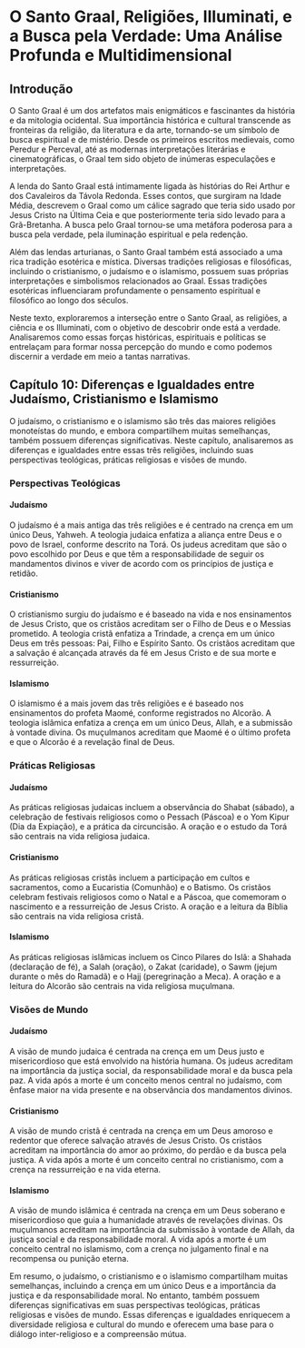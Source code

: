 
# O Santo Graal, Religiões, Illuminati, e a Busca pela Verdade: Uma Análise Profunda e Multidimensional

## Introdução
O Santo Graal é um dos artefatos mais enigmáticos e fascinantes da história e da mitologia ocidental. Sua importância histórica e cultural transcende as fronteiras da religião, da literatura e da arte, tornando-se um símbolo de busca espiritual e de mistério. Desde os primeiros escritos medievais, como Peredur e Perceval, até as modernas interpretações literárias e cinematográficas, o Graal tem sido objeto de inúmeras especulações e interpretações.

A lenda do Santo Graal está intimamente ligada às histórias do Rei Arthur e dos Cavaleiros da Távola Redonda. Esses contos, que surgiram na Idade Média, descrevem o Graal como um cálice sagrado que teria sido usado por Jesus Cristo na Última Ceia e que posteriormente teria sido levado para a Grã-Bretanha. A busca pelo Graal tornou-se uma metáfora poderosa para a busca pela verdade, pela iluminação espiritual e pela redenção.

Além das lendas arturianas, o Santo Graal também está associado a uma rica tradição esotérica e mística. Diversas tradições religiosas e filosóficas, incluindo o cristianismo, o judaísmo e o islamismo, possuem suas próprias interpretações e simbolismos relacionados ao Graal. Essas tradições esotéricas influenciaram profundamente o pensamento espiritual e filosófico ao longo dos séculos.

Neste texto, exploraremos a interseção entre o Santo Graal, as religiões, a ciência e os Illuminati, com o objetivo de descobrir onde está a verdade. Analisaremos como essas forças históricas, espirituais e políticas se entrelaçam para formar nossa percepção do mundo e como podemos discernir a verdade em meio a tantas narrativas.

## Capítulo 10: Diferenças e Igualdades entre Judaísmo, Cristianismo e Islamismo
O judaísmo, o cristianismo e o islamismo são três das maiores religiões monoteístas do mundo, e embora compartilhem muitas semelhanças, também possuem diferenças significativas. Neste capítulo, analisaremos as diferenças e igualdades entre essas três religiões, incluindo suas perspectivas teológicas, práticas religiosas e visões de mundo.

### Perspectivas Teológicas
#### Judaísmo
O judaísmo é a mais antiga das três religiões e é centrado na crença em um único Deus, Yahweh. A teologia judaica enfatiza a aliança entre Deus e o povo de Israel, conforme descrito na Torá. Os judeus acreditam que são o povo escolhido por Deus e que têm a responsabilidade de seguir os mandamentos divinos e viver de acordo com os princípios de justiça e retidão.

#### Cristianismo
O cristianismo surgiu do judaísmo e é baseado na vida e nos ensinamentos de Jesus Cristo, que os cristãos acreditam ser o Filho de Deus e o Messias prometido. A teologia cristã enfatiza a Trindade, a crença em um único Deus em três pessoas: Pai, Filho e Espírito Santo. Os cristãos acreditam que a salvação é alcançada através da fé em Jesus Cristo e de sua morte e ressurreição.

#### Islamismo
O islamismo é a mais jovem das três religiões e é baseado nos ensinamentos do profeta Maomé, conforme registrados no Alcorão. A teologia islâmica enfatiza a crença em um único Deus, Allah, e a submissão à vontade divina. Os muçulmanos acreditam que Maomé é o último profeta e que o Alcorão é a revelação final de Deus.

### Práticas Religiosas
#### Judaísmo
As práticas religiosas judaicas incluem a observância do Shabat (sábado), a celebração de festivais religiosos como o Pessach (Páscoa) e o Yom Kipur (Dia da Expiação), e a prática da circuncisão. A oração e o estudo da Torá são centrais na vida religiosa judaica.

#### Cristianismo
As práticas religiosas cristãs incluem a participação em cultos e sacramentos, como a Eucaristia (Comunhão) e o Batismo. Os cristãos celebram festivais religiosos como o Natal e a Páscoa, que comemoram o nascimento e a ressurreição de Jesus Cristo. A oração e a leitura da Bíblia são centrais na vida religiosa cristã.

#### Islamismo
As práticas religiosas islâmicas incluem os Cinco Pilares do Islã: a Shahada (declaração de fé), a Salah (oração), o Zakat (caridade), o Sawm (jejum durante o mês do Ramadã) e o Hajj (peregrinação a Meca). A oração e a leitura do Alcorão são centrais na vida religiosa muçulmana.

### Visões de Mundo
#### Judaísmo
A visão de mundo judaica é centrada na crença em um Deus justo e misericordioso que está envolvido na história humana. Os judeus acreditam na importância da justiça social, da responsabilidade moral e da busca pela paz. A vida após a morte é um conceito menos central no judaísmo, com ênfase maior na vida presente e na observância dos mandamentos divinos.

#### Cristianismo
A visão de mundo cristã é centrada na crença em um Deus amoroso e redentor que oferece salvação através de Jesus Cristo. Os cristãos acreditam na importância do amor ao próximo, do perdão e da busca pela justiça. A vida após a morte é um conceito central no cristianismo, com a crença na ressurreição e na vida eterna.

#### Islamismo
A visão de mundo islâmica é centrada na crença em um Deus soberano e misericordioso que guia a humanidade através de revelações divinas. Os muçulmanos acreditam na importância da submissão à vontade de Allah, da justiça social e da responsabilidade moral. A vida após a morte é um conceito central no islamismo, com a crença no julgamento final e na recompensa ou punição eterna.

Em resumo, o judaísmo, o cristianismo e o islamismo compartilham muitas semelhanças, incluindo a crença em um único Deus e a importância da justiça e da responsabilidade moral. No entanto, também possuem diferenças significativas em suas perspectivas teológicas, práticas religiosas e visões de mundo. Essas diferenças e igualdades enriquecem a diversidade religiosa e cultural do mundo e oferecem uma base para o diálogo inter-religioso e a compreensão mútua.









